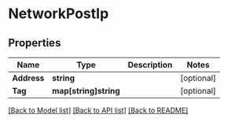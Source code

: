 # NetworkPostIp

## Properties

Name | Type | Description | Notes
------------ | ------------- | ------------- | -------------
**Address** | **string** |  | [optional] 
**Tag** | **map[string]string** |  | [optional] 

[[Back to Model list]](../README.md#documentation-for-models) [[Back to API list]](../README.md#documentation-for-api-endpoints) [[Back to README]](../README.md)


